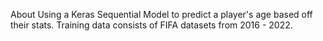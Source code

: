 About
Using a Keras Sequential Model to predict a player's age based off their stats. Training data consists of FIFA datasets from 2016 - 2022.
